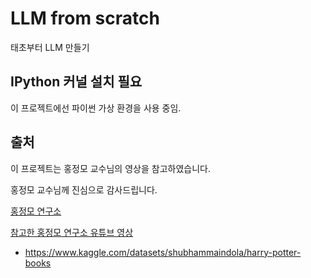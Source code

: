 # LLM from scratch

태초부터 LLM 만들기

## IPython 커널 설치 필요

이 프로젝트에선 파이썬 가상 환경을 사용 중임.

## 출처

이 프로젝트는 홍정모 교수님의 영상을 참고하였습니다.

홍정모 교수님께 진심으로 감사드립니다.

[홍정모 연구소](https://honglab.co.kr/)

[참고한 홍정모 연구소 유튜브 영상](https://www.youtube.com/watch?v=osv2csoHVAo)

- <https://www.kaggle.com/datasets/shubhammaindola/harry-potter-books>
